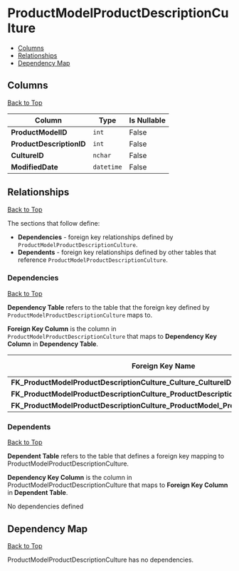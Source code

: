 # ProductModelProductDescriptionCulture

* [Columns](#columns)
* [Relationships](#relationships)
* [Dependency Map](#dependency-map)

## Columns
[Back to Top](#productmodelproductdescriptionculture)

Column | Type | Is Nullable
-------|------|------------
**ProductModelID** | `int` | False
**ProductDescriptionID** | `int` | False
**CultureID** | `nchar` | False
**ModifiedDate** | `datetime` | False

## Relationships
[Back to Top](#productmodelproductdescriptionculture)


The sections that follow define:
* **Dependencies** - foreign key relationships defined by `ProductModelProductDescriptionCulture`.
* **Dependents** - foreign key relationships defined by other tables that reference `ProductModelProductDescriptionCulture`.

### Dependencies
[Back to Top](#productmodelproductdescriptionculture)

**Dependency Table** refers to the table that the foreign key defined by `ProductModelProductDescriptionCulture` maps to.

**Foreign Key Column** is the column in `ProductModelProductDescriptionCulture` that maps to **Dependency Key Column** in **Dependency Table**.

Foreign Key Name | Foreign Key Column | Dependency Table | Dependency Key Column
-----------------|--------------------|------------------|----------------------
**FK_ProductModelProductDescriptionCulture_Culture_CultureID** | `CultureID` | [Culture](./Culture.md) | `CultureID`
**FK_ProductModelProductDescriptionCulture_ProductDescription_ProductDescriptionID** | `ProductDescriptionID` | [ProductDescription](./ProductDescription.md) | `ProductDescriptionID`
**FK_ProductModelProductDescriptionCulture_ProductModel_ProductModelID** | `ProductModelID` | [ProductModel](./ProductModel.md) | `ProductModelID`

### Dependents
[Back to Top](#productmodelproductdescriptionculture)

**Dependent Table** refers to the table that defines a foreign key mapping to ProductModelProductDescriptionCulture.

**Dependency Key Column** is the column in ProductModelProductDescriptionCulture that maps to **Foreign Key Column** in **Dependent Table**.

No dependencies defined

## Dependency Map
[Back to Top](#productmodelproductdescriptionculture)

ProductModelProductDescriptionCulture has no dependencies.
